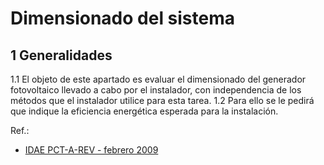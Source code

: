 # Dimensionado del sistema
## 1 Generalidades
1.1 El objeto de este apartado es evaluar el dimensionado del generador fotovoltaico llevado a cabo por el instalador, con independencia de los métodos que el instalador utilice para esta tarea.
1.2 Para ello se le pedirá que indique la eficiencia energética esperada para la instalación.


Ref.:
* [IDAE PCT-A-REV - febrero 2009](https://www.idae.es/sites/default/files/documentos_5654_FV_Pliego_aisladas_de_red_09_d5e0a327.pdf)